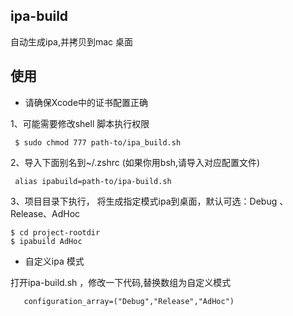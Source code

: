 ## ipa-build 

自动生成ipa,并拷贝到mac 桌面

## 使用

* 请确保Xcode中的证书配置正确

1、可能需要修改shell 脚本执行权限

```
 $ sudo chmod 777 path-to/ipa_build.sh
```


2、导入下面别名到~/.zshrc (如果你用bsh,请导入对应配置文件)

```
 alias ipabuild=path-to/ipa-build.sh
```

3、项目目录下执行， 将生成指定模式ipa到桌面，默认可选：Debug 、Release、AdHoc

```
$ cd project-rootdir
$ ipabuild AdHoc
```


* 自定义ipa 模式

打开ipa-build.sh ，修改一下代码,替换数组为自定义模式

```
   configuration_array=("Debug","Release","AdHoc")
```


